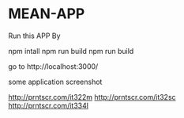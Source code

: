 # MEAN-APP

Run this APP By 

npm intall
npm run build
npm run build

go to http://localhost:3000/

some application screenshot

http://prntscr.com/it322m
http://prntscr.com/it32sc
http://prntscr.com/it334l
